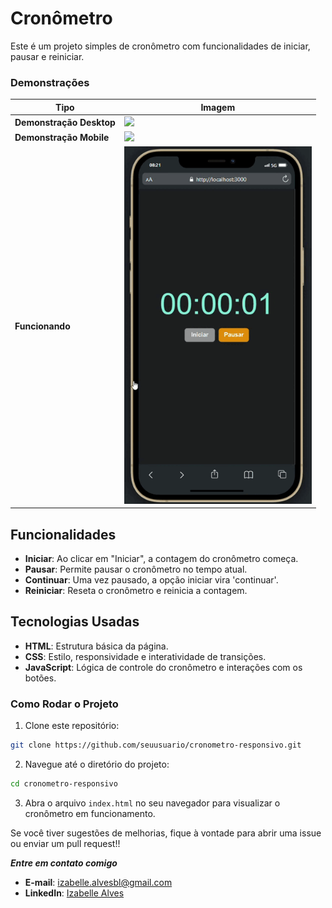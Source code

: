 # Cronômetro

Este é um projeto simples de cronômetro com funcionalidades de iniciar, pausar e reiniciar.

### Demonstrações

| Tipo                     | Imagem                                                      |
| ------------------------ | ----------------------------------------------------------- |
| **Demonstração Desktop** | <img src="assets/img/demonstração-desktop.png" width="300"> |
| **Demonstração Mobile**  | <img src="assets/img/demonstração-mobile.png" width="300">  |
| **Funcionando**          | <img src="assets/img/video.gif" width="300">                |

## Funcionalidades

- **Iniciar**: Ao clicar em "Iniciar", a contagem do cronômetro começa.
- **Pausar**: Permite pausar o cronômetro no tempo atual.
- **Continuar**: Uma vez pausado, a opção iniciar vira 'continuar'.
- **Reiniciar**: Reseta o cronômetro e reinicia a contagem.

## Tecnologias Usadas

- **HTML**: Estrutura básica da página.
- **CSS**: Estilo, responsividade e interatividade de transições.
- **JavaScript**: Lógica de controle do cronômetro e interações com os botões.

### Como Rodar o Projeto

1. Clone este repositório:

```bash
git clone https://github.com/seuusuario/cronometro-responsivo.git
```

2. Navegue até o diretório do projeto:

```bash
cd cronometro-responsivo
```

3. Abra o arquivo `index.html` no seu navegador para visualizar o cronômetro em funcionamento.

Se você tiver sugestões de melhorias, fique à vontade para abrir uma issue ou enviar um pull request!!

**_Entre em contato comigo_**

- **E-mail**: [izabelle.alvesbl@gmail.com](mailto:izabelle.alvesbl@gmail.com)
- **LinkedIn**: [Izabelle Alves](https://www.linkedin.com/in/izabellealvess/)
